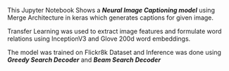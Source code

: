 This Jupyter Notebook Shows a ***Neural Image Captioning model*** using Merge Architecture in keras which generates captions
for given image.

Transfer Learning was used to extract image features and formulate word relations using InceptionV3 and Glove 200d word embeddings. 

The model was trained on Flickr8k Dataset and Inference was done using ***Greedy Search Decoder*** and  ***Beam Search Decoder***

